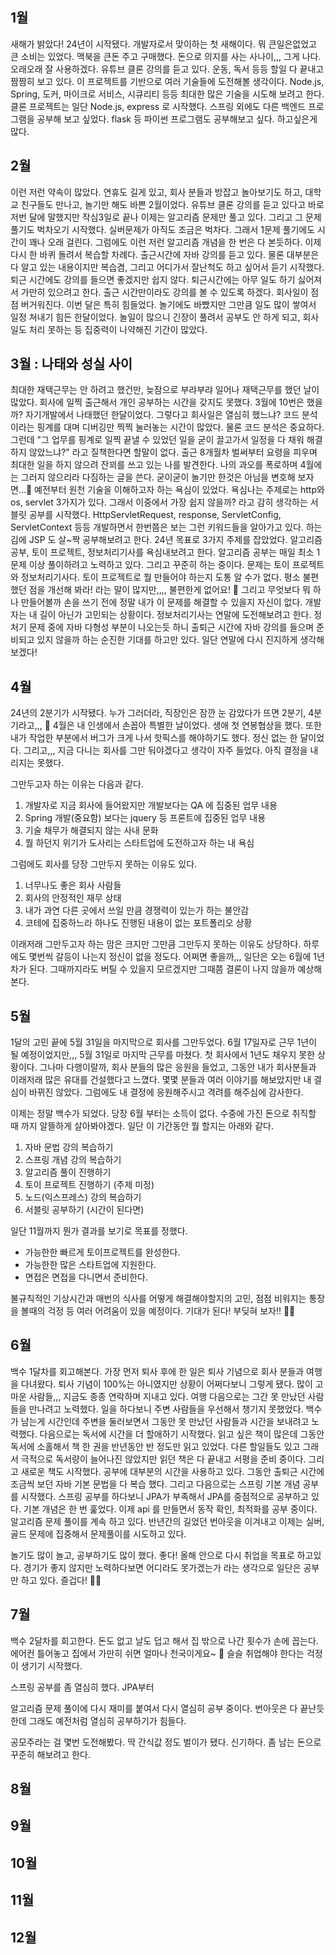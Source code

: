 ## 1월
새해가 밝았다! 24년이 시작됐다. 개발자로서 맞이하는 첫 새해이다. 뭐 큰일은없었고 큰 소비는 있었다. 맥북을 큰돈 주고 구매했다. 돈으로 의지를 사는 사나이,,, 그게 나다. 오래오래 잘 사용하겠다. 
유튜브 클론 강의를 듣고 있다. 운동, 독서 등등 할일 다 끝내고 짬짬히 보고 있다. 이 프로젝트를 기반으로 여러 기술들에 도전해볼 생각이다. Node.js, Spring, 도커, 마이크로 서비스, 시큐리티 등등 최대한 많은 기술을 시도해 보려고 한다.
클론 프로젝트는 일단 Node.js, express 로 시작했다. 스프링 외에도 다른 백엔드 프로그램을 공부해 보고 싶었다. flask 등 파이썬 프로그램도 공부해보고 싶다. 하고싶은게 많다.
## 2월
이런 저런 약속이 많았다. 연휴도 길게 있고, 회사 분들과 방잡고 놀아보기도 하고, 대학교 친구들도 만나고, 놀기만 해도 바쁜 2월이었다. 
유튜브 클론 강의를 듣고 있다고 바로 저번 달에 말했지만 작심3일로 끝나 이제는 알고리즘 문제만 풀고 있다. 그리고 그 문제 풀기도 벅차오기 시작했다. 실버문제가 아직도 조금은 벅차다. 그래서 1문제 풀기에도 시간이 꽤나 오래 걸린다. 그럼에도 이런 저런 알고리즘 개념을 한 번은 다 본듯하다. 이제 다시 한 바퀴 돌려서 복습할 차례다. 
출근시간에 자바 강의를 듣고 있다. 물론 대부분은 다 알고 있는 내용이지만 복습겸, 그리고 어디가서 잘난척도 하고 싶어서 듣기 시작했다. 퇴근 시간에도 강의를 들으면 좋겠지만 쉽지 않다. 퇴근시간에는 아무 일도 하기 싫어져서 가만히 있으려고 한다. 출근 시간만이라도 강의를 볼 수 있도록 하겠다. 
회사일이 점점 버거워진다. 이번 달은 특히 힘들었다. 놀기에도 바빴지만 그만큼 일도 많이 쌓여서 일정 쳐내기 힘든 한달이었다. 놀일이 많으니 긴장이 풀려서 공부도 안 하게 되고, 회사일도 처리 못하는 등 집중력이 나약해진 기간이 많았다. 
## 3월 : 나태와 성실 사이
최대한 재택근무는 안 하려고 했건만, 늦잠으로 부랴부랴 일어나 재택근무를 했던 날이 많았다. 회사에 일찍 출근해서 개인 공부하는 시간을 갖지도 못했다. 3월에 10번은 했을까? 자기개발에서 나태했던 한달이었다.
그렇다고 회사일은 열심히 했느냐? 코드 분석이라는 핑계를 대며 디버깅만 찍찍 눌러놓는 시간이 많았다. 물론 코드 분석은 중요하다. 그런데 "그 업무를 핑계로 일찍 끝낼 수 있었던 일을 굳이 끌고가서 일정을 다 채워 해결하지 않았느냐?" 라고 질책한다면 할말이 없다.
출근 8개월차 벌써부터 요령을 피우며 최대한 일을 하지 않으려 잔꾀를 쓰고 있는 나를 발견한다. 나의 과오를 폭로하며 4월에는 그러지 않으리라 다짐하는 글을 쓴다. 
굳이굳이 놀기만 한것은 아님을 변호해 보자면...🙏
예전부터 원천 기술을 이해하고자 하는 욕심이 있었다. 욕심나는 주제로는 http와 os, servlet 3가지가 있다. 그래서 이중에서 가장 쉽지 않을까? 라고 감히 생각하는 서블릿 공부를 시작했다. HttpServletRequest, response, ServletConfig, ServletContext 등등 개발하면서 한번쯤은 보는 그런 키워드들을 알아가고 있다. 하는김에 JSP 도 살~짝 공부해보려고 한다. 
24년 목표로 3가지 주제를 잡았었다. 알고리즘 공부, 토이 프로젝트, 정보처리기사를 욕심내보려고 한다. 알고리즘 공부는 매일 최소 1문제 이상 풀이하려고 노력하고 있다. 그리고 꾸준히 하는 중이다. 문제는 토이 프로젝트와 정보처리기사다. 
토이 프로젝트로 뭘 만들어야 하는지 도통 알 수가 없다. 평소 불편했던 점을 개선해 봐라! 라는 말이 많지만,,,, 불편한게 없어요! 🥲 그리고 무엇보다 뭐 하나 만들어볼까 손을 쓰기 전에 정말 내가 이 문제를 해결할 수 있을지 자신이 없다. 개발자는 내 길이 아닌가 고민되는 상황이다.
정보처리기사는 연말에 도전해보려고 한다. 정처기 문제 중에 자바 다형성 부분이 나오는듯 하니 출퇴근 시간에 자바 강의를 들으며 준비되고 있지 않을까 하는 순진한 기대를 하고만 있다. 일단 연말에 다시 진지하게 생각해보겠다!

## 4월
24년의 2분기가 시작됐다. 누가 그러더라, 직장인은 잠깐 눈 감았다가 뜨면 2분기, 4분기라고,,, 🥲 4월은 내 인생에서 손꼽아 특별한 날이었다. 생애 첫 연봉협상을 했다. 또한 내가 작업한 부분에서 버그가 크게 나서 핫픽스를 해야하기도 했다. 정신 없는 한 달이었다. 그리고,,, 지금 다니는 회사를 그만 둬야겠다고 생각이 자주 들었다. 아직 결정을 내리지는 못했다. 

그만두고자 하는 이유는 다음과 같다.
1. 개발자로 지금 회사에 들어왔지만 개발보다는 QA 에 집중된 업무 내용
2. Spring 개발(중요함) 보다는 jquery 등 프론트에 집중된 업무 내용
3. 기술 채무가 해결되지 않는 사내 문화
4. 뭘 하던지 위기가 도사리는 스타트업에 도전하고자 하는 내 욕심

그럼에도 회사를 당장 그만두지 못하는 이유도 있다.
1. 너무나도 좋은 회사 사람들
2. 회사의 안정적인 재무 상태
3. 내가 과연 다른 곳에서 쓰일 만큼 경쟁력이 있는가 하는 불안감
4. 코테에 집중하느라 하나도 진행된 내용이 없는 포트폴리오 상황

이래저래 그만두고자 하는 맘은 크지만 그만큼 그만두지 못하는 이유도 상당하다. 하루에도 몇번씩 갈등이 나는지 정신이 없을 정도다. 어쩌면 좋을까,,, 일단은 오는 6월에 1년차가 된다. 그때까지라도 버틸 수 있을지 모르겠지만 그때쯤 결론이 나지 않을까 예상해본다.

## 5월
1달의 고민 끝에 5월 31일을 마지막으로 회사를 그만두었다. 6월 17일자로 근무 1년이 될 예정이었지만,,, 5월 31일로 마지막 근무를 마쳤다. 첫 회사에서 1년도 채우지 못한 상황이다. 그나마 다행이랄까, 회사 분들의 많은 응원을 들었고, 그동안 내가 회사분들과 이래저래 많은 유대를 건설했다고 느꼈다. 몇몇 분들과 여러 이야기를 해보았지만 내 결심이 바뀌진 않았다. 그럼에도 내 결정에 응원해주시고 격려를 해주심에 감사한다. 

이제는 정말 백수가 되었다. 당장 6월 부터는 소득이 없다. 수중에 가진 돈으로 취직할 때 까지 알뜰하게 살아봐야겠다. 일단 이 기간동안 뭘 할지는 아래와 같다.

1. 자바 문법 강의 복습하기
2. 스프링 개념 강의 복습하기
3. 알고리즘 풀이 진행하기
4. 토이 프로젝트 진행하기 (주제 미정)
5. 노드(익스프레스) 강의 복습하기
6. 서블릿 공부하기 (시간이 된다면)

일단 11월까지 뭔가 결과를 보기로 목표를 정했다. 
- 가능한한 빠르게 토이프로젝트를 완성한다.
- 가능한한 많은 스타트업에 지원한다.
- 면접은 면접을 다니면서 준비한다.

불규칙적인 기상시간과 매번의 식사를 어떻게 해결해야할지의 고민, 점점 비워지는 통장을 볼때의 걱정 등 여러 어려움이 있을 예정이다. 기대가 된다! 부딪혀 보자!! 🏃‍♂️

## 6월
백수 1달차를 회고해본다. 가장 먼저 퇴사 후에 한 일은 퇴사 기념으로 회사 분들과 여행을 다녀왔다. 퇴사 기념이 100%는 아니였지만 상황이 어쩌다보니 그렇게 됐다. 많이 고마운 사람들,,, 지금도 종종 연락하며 지내고 있다. 
여행 다음으로는 그간 못 만났던 사람들을 만나려고 노력했다. 일을 하다보니 주변 사람들을 우선해서 챙기지 못했었다. 백수가 남는게 시간인데 주변을 둘러보면서 그동안 못 만났던 사람들과 시간을 보내려고 노력했다.
다음으로는 독서에 시간을 더 할애하기 시작했다. 읽고 싶은 책이 많은데 그동안 독서에 소홀해서 책 한 권을 반년동안 반 정도만 읽고 있었다. 다른 할일들도 있고 그래서 극적으로 독서량이 늘어나진 않았지만 읽던 책은 다 끝내고 서평을 준비 중이다. 그리고 새로운 책도 시작했다.
공부에 대부분의 시간을 사용하고 있다. 그동안 출퇴근 시간에 조금씩 보던 자바 기본 문법을 다 복습 했다. 그리고 다음으로는 스프링 기본 개념 공부를 시작했다. 스프링 공부를 하다보니 JPA가 부족해서 JPA를 중점적으로 공부하고 있다. 기본 개념은 한 번 훑었다. 이제 api 를 만들면서 동작 확인, 최적화를 공부 중이다.
알고리즘 문제 풀이를 계속 하고 있다. 반년간의 길었던 번아웃을 이겨내고 이제는 실버, 골드 문제에 집중해서 문제풀이를 시도하고 있다.

놀기도 많이 놀고, 공부하기도 많이 했다. 좋다! 올해 안으로 다시 취업을 목표로 하고있다. 경기가 좋지 않지만 노력하다보면 어디라도 못가겠는가 라는 생각으로 일단은 공부만 하고 있다. 즐겁다! 🏃‍♂️

## 7월
백수 2달차를 회고한다. 돈도 없고 날도 덥고 해서 집 밖으로 나간 횟수가 손에 꼽는다. 에어컨 틀어놓고 집에서 가만히 쉬면 얼마나 천국이게요~ 🐷 슬슬 취업해야 한다는 걱정이 생기기 시작했다. 

스프링 공부를 좀 열심히 했다. JPA부터 

알고리즘 문제 풀이에 다시 재미를 붙여서 다시 열심히 공부 중이다. 번아웃은 다 끝난듯 한데 그래도 예전처럼 열심히 공부하기가 힘들다.

공모주라는 걸 몇번 도전해봤다. 딱 간식값 정도 벌이가 됐다. 신기하다. 좀 남는 돈으로 꾸준히 해보려고 한다.
## 8월

## 9월

## 10월

## 11월

## 12월

